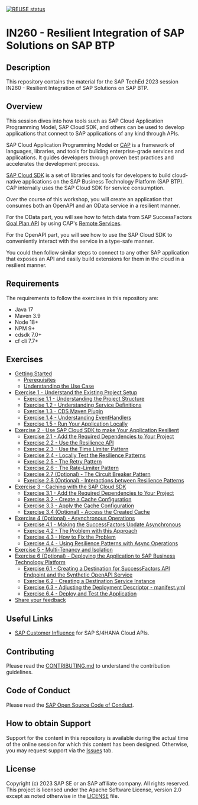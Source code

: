 [![REUSE status](https://api.reuse.software/badge/github.com/SAP-samples/teched2023-AD266)](https://api.reuse.software/info/github.com/SAP-samples/teched2023-AD266)

# IN260 - Resilient Integration of SAP Solutions on SAP BTP

## Description

This repository contains the material for the SAP TechEd 2023 session IN260 - Resilient Integration of SAP Solutions on SAP BTP.

## Overview

This session dives into how tools such as SAP Cloud Application Programming Model, SAP Cloud SDK, and others can be used to develop applications that connect to SAP applications of any kind through APIs.

SAP Cloud Application Programming Model or [CAP](https://cap.cloud.sap/docs/) is a framework of languages, libraries, and tools for building enterprise-grade services and applications.
It guides developers through proven best practices and accelerates the development process.

[SAP Cloud SDK](https://sap.github.io/cloud-sdk/docs/overview/overview-cloud-sdk) is a set of libraries and tools for developers to build cloud-native applications on the SAP Business Technology Platform (SAP BTP).
CAP internally uses the SAP Cloud SDK for service consumption.

Over the course of this workshop, you will create an application that consumes both an OpenAPI and an OData service in a resilient manner.

For the OData part, you will see how to fetch data from SAP SuccessFactors [Goal Plan API](https://api.sap.com/api/PerformanceandGoalsPMGM/overview) by using CAP's [Remote Services](https://cap.cloud.sap/docs/java/remote-services#configuring-remote-services).

For the OpenAPI part, you will see how to use the SAP Cloud SDK to conveniently interact with the service in a type-safe manner.

You could then follow similar steps to connect to any other SAP application that exposes an API and easily build extensions for them in the cloud in a resilient manner.

## Requirements

The requirements to follow the exercises in this repository are:

- Java 17
- Maven 3.9
- Node 18+
- NPM 9+
- cdsdk 7.0+
- cf cli 7.7+

## Exercises

- [Getting Started](exercises/ex0/README.md)
  - [Prerequisites](exercises/ex0/README.md#prerequisites)
  - [Understanding the Use Case](exercises/ex0/README.md#understanding-the-use-case)
- [Exercise 1 - Understand the Existing Project Setup](exercises/ex1/README.md)
  - [Exercise 1.1 - Understanding the Project Structure](exercises/ex1/README.md#11-understanding-the-project-structure)
  - [Exercise 1.2 - Understanding Service Definitions](exercises/ex1/README.md#12-understanding-service-definitions)
  - [Exercise 1.3 - CDS Maven Plugin](exercises/ex1/README.md#13-cds-maven-plugin)
  - [Exercise 1.4 - Understanding EventHandlers](exercises/ex1/README.md#14-understanding-eventhandlers)
  - [Exercise 1.5 - Run Your Application Locally](exercises/ex1/README.md#15-run-your-application-locally)
- [Exercise 2 - Use SAP Cloud SDK to make Your Application Resilient](exercises/ex2/README.md)
  - [Exercise 2.1 - Add the Required Dependencies to Your Project](exercises/ex2/README.md#21---add-the-required-dependencies-to-your-project)
  - [Exercise 2.2 - Use the Resilience API](exercises/ex2/README.md#22---use-the-resilience-api)
  - [Exercise 2.3 - Use the Time Limiter Pattern](exercises/ex2/README.md#23---use-the-time-limiter-pattern)
  - [Exercise 2.4 - Locally Test the Resilience Patterns](exercises/ex2/README.md#24---locally-test-the-resilience-patterns)
  - [Exercise 2.5 - The Retry Pattern](exercises/ex2/README.md#25---the-retry-pattern)
  - [Exercise 2.6 - The Rate-Limiter Pattern](exercises/ex2/README.md#26---the-rate-limiter-pattern)
  - [Exercise 2.7 (Optional) - The Circuit Breaker Pattern](exercises/ex2/README.md#27-optional---the-circuit-breaker-pattern)
  - [Exercise 2.8 (Optional) - Interactions between Resilience Patterns](exercises/ex2/README.md#28-optional---interactions-between-resilience-patterns)
- [Exercise 3 - Caching with the SAP Cloud SDK](exercises/ex3/README.md)
  - [Exercise 3.1 - Add the Required Dependencies to Your Project](exercises/ex3/README.md#31---add-the-required-dependencies-to-your-project)
  - [Exercise 3.2 - Create a Cache Configuration](exercises/ex3/README.md#32---create-a-cache-configuration)
  - [Exercise 3.3 - Apply the Cache Configuration](exercises/ex3/README.md#33---apply-the-cache-configuration)
  - [Exercise 3.4 (Optional) - Access the Created Cache](exercises/ex3/README.md#34-optional---access-the-created-cache)
- [Exercise 4 (Optional) - Asynchronous Operations](exercises/ex4/README.md)
  - [Exercise 4.1 - Making the SuccessFactors Update Asynchronous](exercises/ex4/README.md#41-making-the-successfactors-update-asynchronous)
  - [Exercise 4.2 - The Problem with this Approach](exercises/ex4/README.md#42-the-problem-with-this-approach)
  - [Exercise 4.3 - How to Fix the Problem](exercises/ex4/README.md#43-how-to-fix-the-problem)
  - [Exercise 4.4 - Using Resilience Patterns with Async Operations](exercises/ex4/README.md#44-using-resilience-patterns-with-async-operations)
- [Exercise 5 - Multi-Tenancy and Isolation](exercises/ex5/README.md)
- [Exercise 6 (Optional) - Deploying the Application to SAP Business Technology Platform](exercises/ex6/README.md)
  - [Exercise 6.1 - Creating a Destination for SuccessFactors API Endpoint and the Synthetic OpenAPI Service](exercises/ex6/README.md#61-creating-a-destination-for-successfactors-api-endpoint-and-the-synthetic-openapi-service)
  - [Exercise 6.2 - Creating a Destination Service Instance](exercises/ex6/README.md#62-creating-a-destination-service-instance)
  - [Exercise 6.3 - Adjusting the Deployment Descriptor - manifest.yml](exercises/ex6/README.md#63-adjusting-the-deployment-descriptor---manifestyml)
  - [Exercise 6.4 - Deploy and Test the Application](exercises/ex6/README.md#64-deploy-and-test-the-application)
- [Share your feedback](https://github.com/SAP-samples/teched2023-IN260/issues/new/choose)

## Useful Links
- [SAP Customer Influence](https://influence.sap.com/sap/ino/#/campaign/1175) for SAP S/4HANA Cloud APIs.

## Contributing
Please read the [CONTRIBUTING.md](./CONTRIBUTING.md) to understand the contribution guidelines.

## Code of Conduct
Please read the [SAP Open Source Code of Conduct](https://github.com/SAP-samples/.github/blob/main/CODE_OF_CONDUCT.md).

## How to obtain Support

Support for the content in this repository is available during the actual time of the online session for which this content has been designed. Otherwise, you may request support via the [Issues](../../issues) tab.

## License
Copyright (c) 2023 SAP SE or an SAP affiliate company. All rights reserved. This project is licensed under the Apache Software License, version 2.0 except as noted otherwise in the [LICENSE](LICENSES/Apache-2.0.txt) file.
